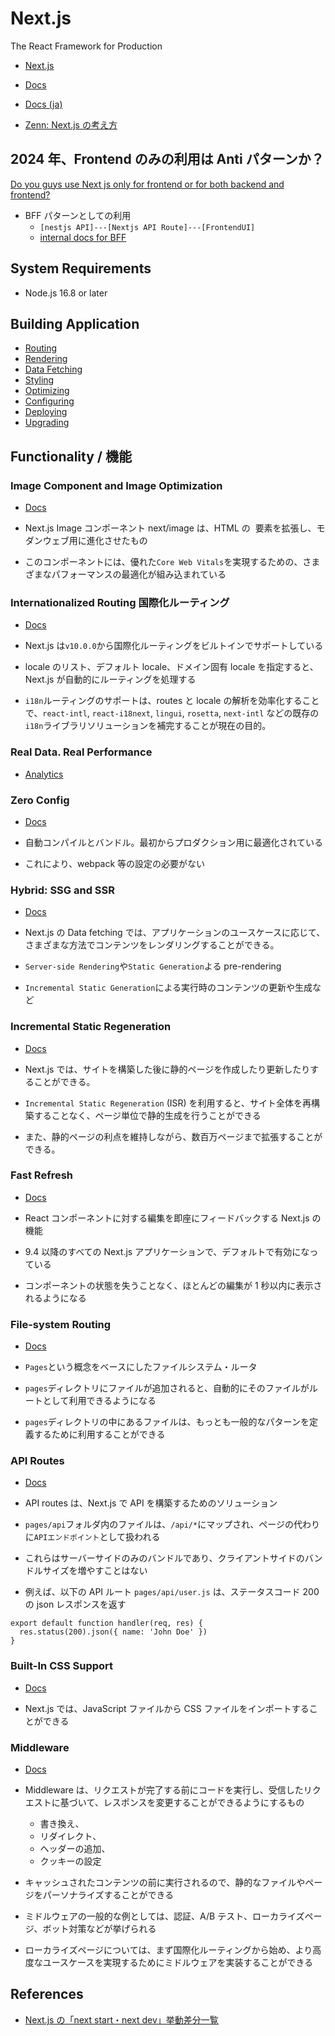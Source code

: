 # Next.js

The React Framework for Production

- [Next.js](https://nextjs.org/)
- [Docs](https://nextjs.org/docs/getting-started)
- [Docs (ja)](https://nextjs-ja-translation-docs.vercel.app/docs/getting-started)

- [Zenn: Next.js の考え方](https://zenn.dev/akfm/books/nextjs-basic-principle)

## 2024 年、Frontend のみの利用は Anti パターンか？

[Do you guys use Next js only for frontend or for both backend and frontend?](https://www.reddit.com/r/nextjs/comments/1bffsq1/do_you_guys_use_next_js_only_for_frontend_or_for/)

- BFF パターンとしての利用
  - `[nestjs API]---[Nextjs API Route]---[FrontendUI]`
  - [internal docs for BFF](../infra/backends-for-frontends.md)

## System Requirements

- Node.js 16.8 or later

## Building Application

- [Routing](./routing.md)
- [Rendering](./rendering.md)
- [Data Fetching](./data-fetching.md)
- [Styling](https://nextjs.org/docs/pages/building-your-application/styling)
- [Optimizing](./optimizations.md)
- [Configuring](https://nextjs.org/docs/pages/building-your-application/configuring)
- [Deploying](https://nextjs.org/docs/pages/building-your-application/deploying)
- [Upgrading](https://nextjs.org/docs/pages/building-your-application/upgrading)

## Functionality / 機能

### Image Component and Image Optimization

- [Docs](https://nextjs.org/docs/basic-features/image-optimization)

- Next.js Image コンポーネント next/image は、HTML の <img> 要素を拡張し、モダンウェブ用に進化させたもの
- このコンポーネントには、優れた`Core Web Vitals`を実現するための、さまざまなパフォーマンスの最適化が組み込まれている

### Internationalized Routing 国際化ルーティング

- [Docs](https://nextjs.org/docs/advanced-features/i18n-routing)

- Next.js は`v10.0.0`から国際化ルーティングをビルトインでサポートしている
- locale のリスト、デフォルト locale、ドメイン固有 locale を指定すると、Next.js が自動的にルーティングを処理する
- `i18n`ルーティングのサポートは、routes と locale の解析を効率化することで、`react-intl`, `react-i18next`, `lingui`, `rosetta`, `next-intl` などの既存の`i18n`ライブラリソリューションを補完することが現在の目的。

### Real Data. Real Performance

- [Analytics](https://nextjs.org/analytics)

### Zero Config

- [Docs](https://nextjs.org/docs/getting-started)

- 自動コンパイルとバンドル。最初からプロダクション用に最適化されている
- これにより、webpack 等の設定の必要がない

### Hybrid: SSG and SSR

- [Docs](https://nextjs.org/docs/basic-features/data-fetching/overview)

- Next.js の Data fetching では、アプリケーションのユースケースに応じて、さまざまな方法でコンテンツをレンダリングすることができる。
- `Server-side Rendering`や`Static Generation`よる pre-rendering
- `Incremental Static Generation`による実行時のコンテンツの更新や生成など

### Incremental Static Regeneration

- [Docs](https://nextjs.org/docs/basic-features/data-fetching/incremental-static-regeneration)

- Next.js では、サイトを構築した後に静的ページを作成したり更新したりすることができる。
- `Incremental Static Regeneration` (ISR) を利用すると、サイト全体を再構築することなく、ページ単位で静的生成を行うことができる
- また、静的ページの利点を維持しながら、数百万ページまで拡張することができる。

### Fast Refresh

- [Docs](https://nextjs.org/docs/basic-features/fast-refresh)

- React コンポーネントに対する編集を即座にフィードバックする Next.js の機能
- 9.4 以降のすべての Next.js アプリケーションで、デフォルトで有効になっている
- コンポーネントの状態を失うことなく、ほとんどの編集が 1 秒以内に表示されるようになる

### File-system Routing

- [Docs](https://nextjs.org/docs/routing/introduction)

- `Pages`という概念をベースにしたファイルシステム・ルータ
- `pages`ディレクトリにファイルが追加されると、自動的にそのファイルがルートとして利用できるようになる
- `pages`ディレクトリの中にあるファイルは、もっとも一般的なパターンを定義するために利用することができる

### API Routes

- [Docs](https://nextjs.org/docs/api-routes/introduction)

- API routes は、Next.js で API を構築するためのソリューション
- `pages/api`フォルダ内のファイルは、`/api/*`にマップされ、ページの代わりに`APIエンドポイント`として扱われる
- これらはサーバーサイドのみのバンドルであり、クライアントサイドのバンドルサイズを増やすことはない
- 例えば、以下の API ルート `pages/api/user.js` は、ステータスコード 200 の json レスポンスを返す

```
export default function handler(req, res) {
  res.status(200).json({ name: 'John Doe' })
}
```

### Built-In CSS Support

- [Docs](https://nextjs.org/docs/basic-features/built-in-css-support)

- Next.js では、JavaScript ファイルから CSS ファイルをインポートすることができる

### Middleware

- [Docs](https://nextjs.org/docs/advanced-features/middleware)

- Middleware は、リクエストが完了する前にコードを実行し、受信したリクエストに基づいて、レスポンスを変更することができるようにするもの
  - 書き換え、
  - リダイレクト、
  - ヘッダーの追加、
  - クッキーの設定
- キャッシュされたコンテンツの前に実行されるので、静的なファイルやページをパーソナライズすることができる
- ミドルウェアの一般的な例としては、認証、A/B テスト、ローカライズページ、ボット対策などが挙げられる
- ローカライズページについては、まず国際化ルーティングから始め、より高度なユースケースを実現するためにミドルウェアを実装することができる

## References

- [Next.js の「next start・next dev」挙動差分一覧](https://zenn.dev/takepepe/scraps/321ce98dd8a81a)
